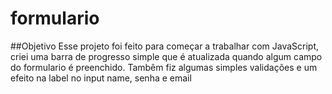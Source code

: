 # formulario

##Objetivo
Esse projeto foi feito para começar a trabalhar com JavaScript, criei uma barra de progresso simple que é atualizada quando algum campo do formulario é preenchido. Tambêm fiz algumas simples validações e um efeito na label no input name, senha e email
